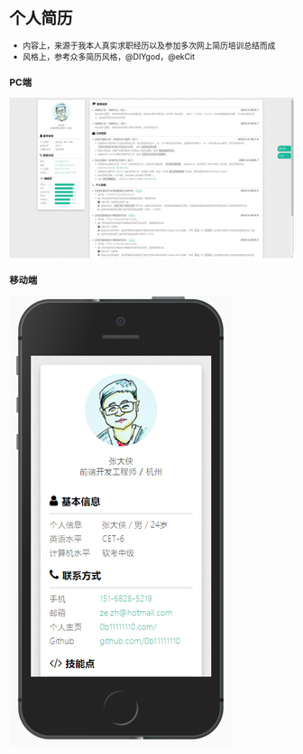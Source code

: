 ﻿
# 个人简历




- 内容上，来源于我本人真实求职经历以及参加多次网上简历培训总结而成
- 风格上，参考众多简历风格，@DIYgod，@ekCit


### PC端
![](assets/images/pc.png)

### 移动端
![](assets/images/ip.png)

